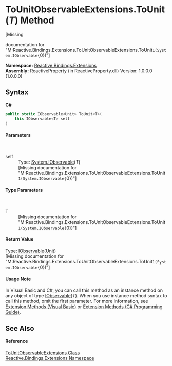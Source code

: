 # ToUnitObservableExtensions.ToUnit(*T*) Method 
 

\[Missing <summary> documentation for "M:Reactive.Bindings.Extensions.ToUnitObservableExtensions.ToUnit``1(System.IObservable{``0})"\]

**Namespace:**&nbsp;<a href="a9fb9c90-d2dd-7420-ec9a-3084892a7996">Reactive.Bindings.Extensions</a><br />**Assembly:**&nbsp;ReactiveProperty (in ReactiveProperty.dll) Version: 1.0.0.0 (1.0.0.0)

## Syntax

**C#**<br />
``` C#
public static IObservable<Unit> ToUnit<T>(
	this IObservable<T> self
)

```


#### Parameters
&nbsp;<dl><dt>self</dt><dd>Type: <a href="http://msdn2.microsoft.com/en-us/library/dd990377" target="_blank">System.IObservable</a>(*T*)<br />\[Missing <param name="self"/> documentation for "M:Reactive.Bindings.Extensions.ToUnitObservableExtensions.ToUnit``1(System.IObservable{``0})"\]</dd></dl>

#### Type Parameters
&nbsp;<dl><dt>T</dt><dd>\[Missing <typeparam name="T"/> documentation for "M:Reactive.Bindings.Extensions.ToUnitObservableExtensions.ToUnit``1(System.IObservable{``0})"\]</dd></dl>

#### Return Value
Type: <a href="http://msdn2.microsoft.com/en-us/library/dd990377" target="_blank">IObservable</a>(<a href="http://msdn2.microsoft.com/en-us/library/hh211727" target="_blank">Unit</a>)<br />\[Missing <returns> documentation for "M:Reactive.Bindings.Extensions.ToUnitObservableExtensions.ToUnit``1(System.IObservable{``0})"\]

#### Usage Note
In Visual Basic and C#, you can call this method as an instance method on any object of type <a href="http://msdn2.microsoft.com/en-us/library/dd990377" target="_blank">IObservable</a>(*T*). When you use instance method syntax to call this method, omit the first parameter. For more information, see <a href="http://msdn.microsoft.com/en-us/library/bb384936.aspx">Extension Methods (Visual Basic)</a> or <a href="http://msdn.microsoft.com/en-us/library/bb383977.aspx">Extension Methods (C# Programming Guide)</a>.

## See Also


#### Reference
<a href="d0674aaf-987e-d41a-a94f-e37e4302042f">ToUnitObservableExtensions Class</a><br /><a href="a9fb9c90-d2dd-7420-ec9a-3084892a7996">Reactive.Bindings.Extensions Namespace</a><br />